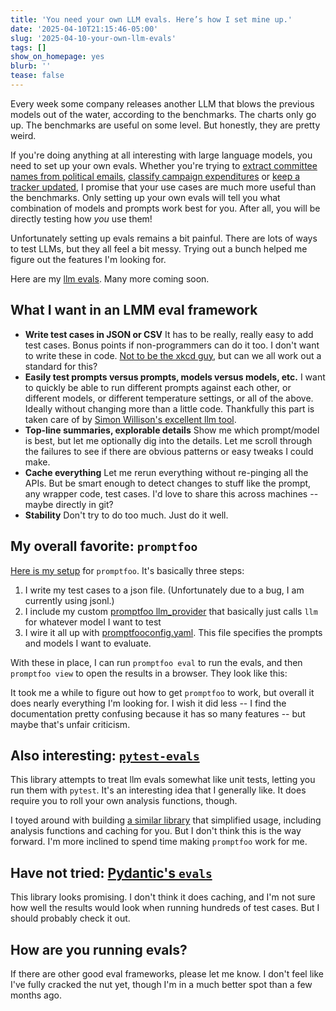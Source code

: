 ```yaml
---
title: 'You need your own LLM evals. Here’s how I set mine up.'
date: '2025-04-10T21:15:46-05:00'
slug: '2025-04-10-your-own-llm-evals'
tags: []
show_on_homepage: yes
blurb: ''
tease: false
---
```


Every week some company releases another LLM that blows the previous models out of the water, according to the benchmarks. The charts only go up. The benchmarks are useful on some level. But honestly, they are pretty weird.

If you're doing anything at all interesting with large language models, you need to set up your own evals. Whether you're trying to [extract committee names from political emails](https://thescoop.org/archives/2025/01/27/llm-extraction-challenge-fundraising-emails/index.html), [classify campaign expenditures](https://palewi.re/docs/first-llm-classifier/) or [keep a tracker updated](https://kschaul.com/post/2025/03/05/2025-03-05-use-llm-to-keep-trackers-updated/), I promise that your use cases are much more useful than the benchmarks. Only setting up your own evals will tell you what combination of models and prompts work best for you. After all, you will be directly testing how *you* use them!

Unfortunately setting up evals remains a bit painful. There are lots of ways to test LLMs, but they all feel a bit messy. Trying out a bunch helped me figure out the features I'm looking for.

Here are my [llm evals](https://github.com/kevinschaul/llm-evals). Many more coming soon.

## What I want in an LMM eval framework

- **Write test cases in JSON or CSV** It has to be really, really easy to add test cases. Bonus points if non-programmers can do it too. I don't want to write these in code. [Not to be the xkcd guy](https://xkcd.com/927/), but can we all work out a standard for this?
- **Easily test prompts versus prompts, models versus models, etc.** I want to quickly be able to run different prompts against each other, or different models, or different temperature settings, or all of the above. Ideally without changing more than a little code. Thankfully this part is taken care of by [Simon Willison's excellent llm tool](https://llm.datasette.io/en/stable/).
- **Top-line summaries, explorable details** Show me which prompt/model is best, but let me optionally dig into the details. Let me scroll through the failures to see if there are obvious patterns or easy tweaks I could make.
- **Cache everything** Let me rerun everything without re-pinging all the APIs. But be smart enough to detect changes to stuff like the prompt, any wrapper code, test cases. I'd love to share this across machines -- maybe directly in git?
- **Stability** Don't try to do too much. Just do it well.

## My overall favorite: `promptfoo`

[Here is my setup](https://github.com/kevinschaul/llm-evals/tree/main/political-fundraising-emails) for `promptfoo`. It's basically three steps:

1. I write my test cases to a json file. (Unfortunately due to a bug, I am currently using jsonl.)
2. I include my custom [promptfoo llm_provider](https://github.com/kevinschaul/llm-evals/blob/main/political-fundraising-emails/llm_provider.py) that basically just calls `llm` for whatever model I want to test
3. I wire it all up with [promptfooconfig.yaml](https://github.com/kevinschaul/llm-evals/blob/f4e9169ee8c9f3bd6be2174e56e78c309cd65e1f/political-fundraising-emails/promptfooconfig.yaml#L1). This file specifies the prompts and models I want to evaluate.

With these in place, I can run `promptfoo eval` to run the evals, and then `promptfoo view` to open the results in a browser. They look like this:



It took me a while to figure out how to get `promptfoo` to work, but overall it does nearly everything I'm looking for. I wish it did less -- I find the documentation pretty confusing because it has so many features -- but maybe that's unfair criticism.

## Also interesting: [`pytest-evals`](https://github.com/AlmogBaku/pytest-evals)

This library attempts to treat llm evals somewhat like unit tests, letting you run them with `pytest`. It's an interesting idea that I generally like. It does require you to roll your own analysis functions, though.

I toyed around with building [a similar library](https://github.com/kevinschaul/pytest-llmeval) that simplified usage, including analysis functions and caching for you. But I don't think this is the way forward. I'm more inclined to spend time making `promptfoo` work for me.

## Have not tried: [Pydantic's `evals`](https://ai.pydantic.dev/evals/)

This library looks promising. I don't think it does caching, and I'm not sure how well the results would look when running hundreds of test cases. But I should probably check it out.

## How are you running evals?

If there are other good eval frameworks, please let me know. I don't feel like I've fully cracked the nut yet, though I'm in a much better spot than a few months ago.

